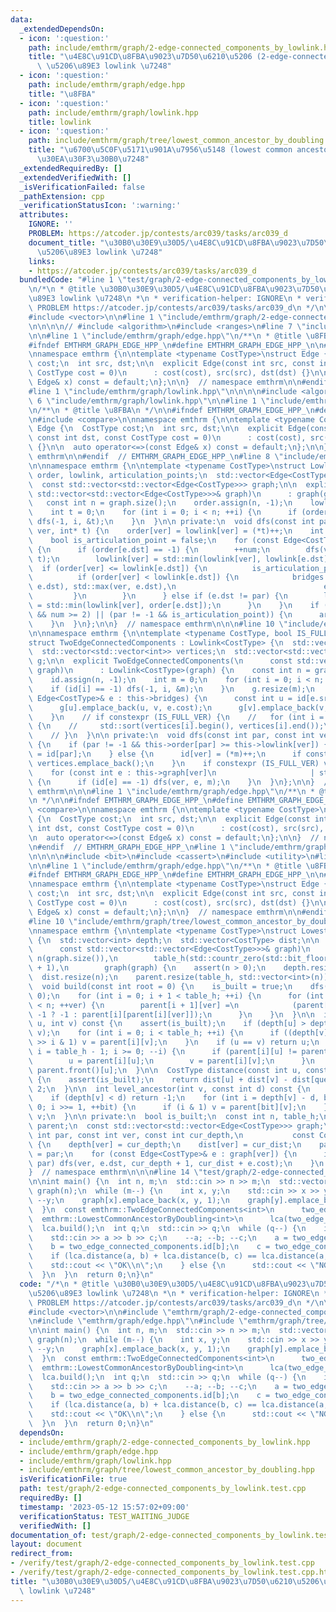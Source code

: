 ```yaml
---
data:
  _extendedDependsOn:
  - icon: ':question:'
    path: include/emthrm/graph/2-edge-connected_components_by_lowlink.hpp
    title: "\u4E8C\u91CD\u8FBA\u9023\u7D50\u6210\u5206 (2-edge-connected component)\
      \ \u5206\u89E3 lowlink \u7248"
  - icon: ':question:'
    path: include/emthrm/graph/edge.hpp
    title: "\u8FBA"
  - icon: ':question:'
    path: include/emthrm/graph/lowlink.hpp
    title: lowlink
  - icon: ':question:'
    path: include/emthrm/graph/tree/lowest_common_ancestor_by_doubling.hpp
    title: "\u6700\u5C0F\u5171\u901A\u7956\u5148 (lowest common ancestor) \u30C0\u30D6\
      \u30EA\u30F3\u30B0\u7248"
  _extendedRequiredBy: []
  _extendedVerifiedWith: []
  _isVerificationFailed: false
  _pathExtension: cpp
  _verificationStatusIcon: ':warning:'
  attributes:
    IGNORE: ''
    PROBLEM: https://atcoder.jp/contests/arc039/tasks/arc039_d
    document_title: "\u30B0\u30E9\u30D5/\u4E8C\u91CD\u8FBA\u9023\u7D50\u6210\u5206\
      \u5206\u89E3 lowlink \u7248"
    links:
    - https://atcoder.jp/contests/arc039/tasks/arc039_d
  bundledCode: "#line 1 \"test/graph/2-edge-connected_components_by_lowlink.test.cpp\"\
    \n/*\n * @title \u30B0\u30E9\u30D5/\u4E8C\u91CD\u8FBA\u9023\u7D50\u6210\u5206\u5206\
    \u89E3 lowlink \u7248\n *\n * verification-helper: IGNORE\n * verification-helper:\
    \ PROBLEM https://atcoder.jp/contests/arc039/tasks/arc039_d\n */\n\n#include <iostream>\n\
    #include <vector>\n\n#line 1 \"include/emthrm/graph/2-edge-connected_components_by_lowlink.hpp\"\
    \n\n\n\n// #include <algorithm>\n#include <ranges>\n#line 7 \"include/emthrm/graph/2-edge-connected_components_by_lowlink.hpp\"\
    \n\n#line 1 \"include/emthrm/graph/edge.hpp\"\n/**\n * @title \u8FBA\n */\n\n\
    #ifndef EMTHRM_GRAPH_EDGE_HPP_\n#define EMTHRM_GRAPH_EDGE_HPP_\n\n#include <compare>\n\
    \nnamespace emthrm {\n\ntemplate <typename CostType>\nstruct Edge {\n  CostType\
    \ cost;\n  int src, dst;\n\n  explicit Edge(const int src, const int dst, const\
    \ CostType cost = 0)\n      : cost(cost), src(src), dst(dst) {}\n\n  auto operator<=>(const\
    \ Edge& x) const = default;\n};\n\n}  // namespace emthrm\n\n#endif  // EMTHRM_GRAPH_EDGE_HPP_\n\
    #line 1 \"include/emthrm/graph/lowlink.hpp\"\n\n\n\n#include <algorithm>\n#line\
    \ 6 \"include/emthrm/graph/lowlink.hpp\"\n\n#line 1 \"include/emthrm/graph/edge.hpp\"\
    \n/**\n * @title \u8FBA\n */\n\n#ifndef EMTHRM_GRAPH_EDGE_HPP_\n#define EMTHRM_GRAPH_EDGE_HPP_\n\
    \n#include <compare>\n\nnamespace emthrm {\n\ntemplate <typename CostType>\nstruct\
    \ Edge {\n  CostType cost;\n  int src, dst;\n\n  explicit Edge(const int src,\
    \ const int dst, const CostType cost = 0)\n      : cost(cost), src(src), dst(dst)\
    \ {}\n\n  auto operator<=>(const Edge& x) const = default;\n};\n\n}  // namespace\
    \ emthrm\n\n#endif  // EMTHRM_GRAPH_EDGE_HPP_\n#line 8 \"include/emthrm/graph/lowlink.hpp\"\
    \n\nnamespace emthrm {\n\ntemplate <typename CostType>\nstruct Lowlink {\n  std::vector<int>\
    \ order, lowlink, articulation_points;\n  std::vector<Edge<CostType>> bridges;\n\
    \  const std::vector<std::vector<Edge<CostType>>> graph;\n\n  explicit Lowlink(const\
    \ std::vector<std::vector<Edge<CostType>>>& graph)\n      : graph(graph) {\n \
    \   const int n = graph.size();\n    order.assign(n, -1);\n    lowlink.resize(n);\n\
    \    int t = 0;\n    for (int i = 0; i < n; ++i) {\n      if (order[i] == -1)\
    \ dfs(-1, i, &t);\n    }\n  }\n\n private:\n  void dfs(const int par, const int\
    \ ver, int* t) {\n    order[ver] = lowlink[ver] = (*t)++;\n    int num = 0;\n\
    \    bool is_articulation_point = false;\n    for (const Edge<CostType>& e : graph[ver])\
    \ {\n      if (order[e.dst] == -1) {\n        ++num;\n        dfs(ver, e.dst,\
    \ t);\n        lowlink[ver] = std::min(lowlink[ver], lowlink[e.dst]);\n      \
    \  if (order[ver] <= lowlink[e.dst]) {\n          is_articulation_point = true;\n\
    \          if (order[ver] < lowlink[e.dst]) {\n            bridges.emplace_back(std::min(ver,\
    \ e.dst), std::max(ver, e.dst),\n                                 e.cost);\n \
    \         }\n        }\n      } else if (e.dst != par) {\n        lowlink[ver]\
    \ = std::min(lowlink[ver], order[e.dst]);\n      }\n    }\n    if ((par == -1\
    \ && num >= 2) || (par != -1 && is_articulation_point)) {\n      articulation_points.emplace_back(ver);\n\
    \    }\n  }\n};\n\n}  // namespace emthrm\n\n\n#line 10 \"include/emthrm/graph/2-edge-connected_components_by_lowlink.hpp\"\
    \n\nnamespace emthrm {\n\ntemplate <typename CostType, bool IS_FULL_VER = false>\n\
    struct TwoEdgeConnectedComponents : Lowlink<CostType> {\n  std::vector<int> id;\n\
    \  std::vector<std::vector<int>> vertices;\n  std::vector<std::vector<Edge<CostType>>>\
    \ g;\n\n  explicit TwoEdgeConnectedComponents(\n      const std::vector<std::vector<Edge<CostType>>>&\
    \ graph)\n      : Lowlink<CostType>(graph) {\n    const int n = graph.size();\n\
    \    id.assign(n, -1);\n    int m = 0;\n    for (int i = 0; i < n; ++i) {\n  \
    \    if (id[i] == -1) dfs(-1, i, &m);\n    }\n    g.resize(m);\n    for (const\
    \ Edge<CostType>& e : this->bridges) {\n      const int u = id[e.src], v = id[e.dst];\n\
    \      g[u].emplace_back(u, v, e.cost);\n      g[v].emplace_back(v, u, e.cost);\n\
    \    }\n    // if constexpr (IS_FULL_VER) {\n    //   for (int i = 0; i < m; ++i)\
    \ {\n    //     std::sort(vertices[i].begin(), vertices[i].end());\n    //   }\n\
    \    // }\n  }\n\n private:\n  void dfs(const int par, const int ver, int* m)\
    \ {\n    if (par != -1 && this->order[par] >= this->lowlink[ver]) {\n      id[ver]\
    \ = id[par];\n    } else {\n      id[ver] = (*m)++;\n      if constexpr (IS_FULL_VER)\
    \ vertices.emplace_back();\n    }\n    if constexpr (IS_FULL_VER) vertices[id[ver]].emplace_back(ver);\n\
    \    for (const int e : this->graph[ver]\n                     | std::views::transform(&Edge<CostType>::dst))\
    \ {\n      if (id[e] == -1) dfs(ver, e, m);\n    }\n  }\n};\n\n}  // namespace\
    \ emthrm\n\n\n#line 1 \"include/emthrm/graph/edge.hpp\"\n/**\n * @title \u8FBA\
    \n */\n\n#ifndef EMTHRM_GRAPH_EDGE_HPP_\n#define EMTHRM_GRAPH_EDGE_HPP_\n\n#include\
    \ <compare>\n\nnamespace emthrm {\n\ntemplate <typename CostType>\nstruct Edge\
    \ {\n  CostType cost;\n  int src, dst;\n\n  explicit Edge(const int src, const\
    \ int dst, const CostType cost = 0)\n      : cost(cost), src(src), dst(dst) {}\n\
    \n  auto operator<=>(const Edge& x) const = default;\n};\n\n}  // namespace emthrm\n\
    \n#endif  // EMTHRM_GRAPH_EDGE_HPP_\n#line 1 \"include/emthrm/graph/tree/lowest_common_ancestor_by_doubling.hpp\"\
    \n\n\n\n#include <bit>\n#include <cassert>\n#include <utility>\n#line 8 \"include/emthrm/graph/tree/lowest_common_ancestor_by_doubling.hpp\"\
    \n\n#line 1 \"include/emthrm/graph/edge.hpp\"\n/**\n * @title \u8FBA\n */\n\n\
    #ifndef EMTHRM_GRAPH_EDGE_HPP_\n#define EMTHRM_GRAPH_EDGE_HPP_\n\n#include <compare>\n\
    \nnamespace emthrm {\n\ntemplate <typename CostType>\nstruct Edge {\n  CostType\
    \ cost;\n  int src, dst;\n\n  explicit Edge(const int src, const int dst, const\
    \ CostType cost = 0)\n      : cost(cost), src(src), dst(dst) {}\n\n  auto operator<=>(const\
    \ Edge& x) const = default;\n};\n\n}  // namespace emthrm\n\n#endif  // EMTHRM_GRAPH_EDGE_HPP_\n\
    #line 10 \"include/emthrm/graph/tree/lowest_common_ancestor_by_doubling.hpp\"\n\
    \nnamespace emthrm {\n\ntemplate <typename CostType>\nstruct LowestCommonAncestorByDoubling\
    \ {\n  std::vector<int> depth;\n  std::vector<CostType> dist;\n\n  explicit LowestCommonAncestorByDoubling(\n\
    \      const std::vector<std::vector<Edge<CostType>>>& graph)\n      : is_built(false),\
    \ n(graph.size()),\n        table_h(std::countr_zero(std::bit_floor(graph.size()))\
    \ + 1),\n        graph(graph) {\n    assert(n > 0);\n    depth.resize(n);\n  \
    \  dist.resize(n);\n    parent.resize(table_h, std::vector<int>(n));\n  }\n\n\
    \  void build(const int root = 0) {\n    is_built = true;\n    dfs(-1, root, 0,\
    \ 0);\n    for (int i = 0; i + 1 < table_h; ++i) {\n      for (int ver = 0; ver\
    \ < n; ++ver) {\n        parent[i + 1][ver] =\n            (parent[i][ver] ==\
    \ -1 ? -1 : parent[i][parent[i][ver]]);\n      }\n    }\n  }\n\n  int query(int\
    \ u, int v) const {\n    assert(is_built);\n    if (depth[u] > depth[v]) std::swap(u,\
    \ v);\n    for (int i = 0; i < table_h; ++i) {\n      if ((depth[v] - depth[u])\
    \ >> i & 1) v = parent[i][v];\n    }\n    if (u == v) return u;\n    for (int\
    \ i = table_h - 1; i >= 0; --i) {\n      if (parent[i][u] != parent[i][v]) {\n\
    \        u = parent[i][u];\n        v = parent[i][v];\n      }\n    }\n    return\
    \ parent.front()[u];\n  }\n\n  CostType distance(const int u, const int v) const\
    \ {\n    assert(is_built);\n    return dist[u] + dist[v] - dist[query(u, v)] *\
    \ 2;\n  }\n\n  int level_ancestor(int v, const int d) const {\n    assert(is_built);\n\
    \    if (depth[v] < d) return -1;\n    for (int i = depth[v] - d, bit = 0; i >\
    \ 0; i >>= 1, ++bit) {\n      if (i & 1) v = parent[bit][v];\n    }\n    return\
    \ v;\n  }\n\n private:\n  bool is_built;\n  const int n, table_h;\n  std::vector<std::vector<int>>\
    \ parent;\n  const std::vector<std::vector<Edge<CostType>>> graph;\n\n  void dfs(const\
    \ int par, const int ver, const int cur_depth,\n           const CostType cur_dist)\
    \ {\n    depth[ver] = cur_depth;\n    dist[ver] = cur_dist;\n    parent.front()[ver]\
    \ = par;\n    for (const Edge<CostType>& e : graph[ver]) {\n      if (e.dst !=\
    \ par) dfs(ver, e.dst, cur_depth + 1, cur_dist + e.cost);\n    }\n  }\n};\n\n\
    }  // namespace emthrm\n\n\n#line 14 \"test/graph/2-edge-connected_components_by_lowlink.test.cpp\"\
    \n\nint main() {\n  int n, m;\n  std::cin >> n >> m;\n  std::vector<std::vector<emthrm::Edge<int>>>\
    \ graph(n);\n  while (m--) {\n    int x, y;\n    std::cin >> x >> y;\n    --x;\
    \ --y;\n    graph[x].emplace_back(x, y, 1);\n    graph[y].emplace_back(y, x, 1);\n\
    \  }\n  const emthrm::TwoEdgeConnectedComponents<int>\n      two_edge_connected_components(graph);\n\
    \  emthrm::LowestCommonAncestorByDoubling<int>\n      lca(two_edge_connected_components.g);\n\
    \  lca.build();\n  int q;\n  std::cin >> q;\n  while (q--) {\n    int a, b, c;\n\
    \    std::cin >> a >> b >> c;\n    --a; --b; --c;\n    a = two_edge_connected_components.id[a];\n\
    \    b = two_edge_connected_components.id[b];\n    c = two_edge_connected_components.id[c];\n\
    \    if (lca.distance(a, b) + lca.distance(b, c) == lca.distance(a, c)) {\n  \
    \    std::cout << \"OK\\n\";\n    } else {\n      std::cout << \"NG\\n\";\n  \
    \  }\n  }\n  return 0;\n}\n"
  code: "/*\n * @title \u30B0\u30E9\u30D5/\u4E8C\u91CD\u8FBA\u9023\u7D50\u6210\u5206\
    \u5206\u89E3 lowlink \u7248\n *\n * verification-helper: IGNORE\n * verification-helper:\
    \ PROBLEM https://atcoder.jp/contests/arc039/tasks/arc039_d\n */\n\n#include <iostream>\n\
    #include <vector>\n\n#include \"emthrm/graph/2-edge-connected_components_by_lowlink.hpp\"\
    \n#include \"emthrm/graph/edge.hpp\"\n#include \"emthrm/graph/tree/lowest_common_ancestor_by_doubling.hpp\"\
    \n\nint main() {\n  int n, m;\n  std::cin >> n >> m;\n  std::vector<std::vector<emthrm::Edge<int>>>\
    \ graph(n);\n  while (m--) {\n    int x, y;\n    std::cin >> x >> y;\n    --x;\
    \ --y;\n    graph[x].emplace_back(x, y, 1);\n    graph[y].emplace_back(y, x, 1);\n\
    \  }\n  const emthrm::TwoEdgeConnectedComponents<int>\n      two_edge_connected_components(graph);\n\
    \  emthrm::LowestCommonAncestorByDoubling<int>\n      lca(two_edge_connected_components.g);\n\
    \  lca.build();\n  int q;\n  std::cin >> q;\n  while (q--) {\n    int a, b, c;\n\
    \    std::cin >> a >> b >> c;\n    --a; --b; --c;\n    a = two_edge_connected_components.id[a];\n\
    \    b = two_edge_connected_components.id[b];\n    c = two_edge_connected_components.id[c];\n\
    \    if (lca.distance(a, b) + lca.distance(b, c) == lca.distance(a, c)) {\n  \
    \    std::cout << \"OK\\n\";\n    } else {\n      std::cout << \"NG\\n\";\n  \
    \  }\n  }\n  return 0;\n}\n"
  dependsOn:
  - include/emthrm/graph/2-edge-connected_components_by_lowlink.hpp
  - include/emthrm/graph/edge.hpp
  - include/emthrm/graph/lowlink.hpp
  - include/emthrm/graph/tree/lowest_common_ancestor_by_doubling.hpp
  isVerificationFile: true
  path: test/graph/2-edge-connected_components_by_lowlink.test.cpp
  requiredBy: []
  timestamp: '2023-05-12 15:57:02+09:00'
  verificationStatus: TEST_WAITING_JUDGE
  verifiedWith: []
documentation_of: test/graph/2-edge-connected_components_by_lowlink.test.cpp
layout: document
redirect_from:
- /verify/test/graph/2-edge-connected_components_by_lowlink.test.cpp
- /verify/test/graph/2-edge-connected_components_by_lowlink.test.cpp.html
title: "\u30B0\u30E9\u30D5/\u4E8C\u91CD\u8FBA\u9023\u7D50\u6210\u5206\u5206\u89E3\
  \ lowlink \u7248"
---
```


